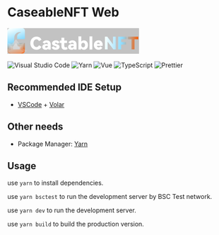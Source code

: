 # CaseableNFT Web

![Logo](src/assets/logo.svg)

![Visual Studio Code](https://img.shields.io/badge/Visual%20Studio%20Code-007ACC?style=for-the-badge&logo=Visual+Studio+Code)
![Yarn](https://img.shields.io/badge/Yarn-282c34?style=for-the-badge&logo=yarn)
![Vue](https://img.shields.io/badge/Vue-007396?style=for-the-badge&logo=Vue.js)
![TypeScript](https://img.shields.io/badge/TypeScript-81ecec?style=for-the-badge&logo=TypeScript)
![Prettier](https://img.shields.io/badge/Prettier-fd79a8?style=for-the-badge&logo=Prettier)

## Recommended IDE Setup

- [VSCode](https://code.visualstudio.com/) + [Volar](https://marketplace.visualstudio.com/items?itemName=johnsoncodehk.volar)

## Other needs

- Package Manager: [Yarn](https://yarnpkg.com/)

## Usage

use `yarn` to install dependencies.

use `yarn bsctest` to run the development server by BSC Test network.

use `yarn dev` to run the development server.

use `yarn build` to build the production version.
